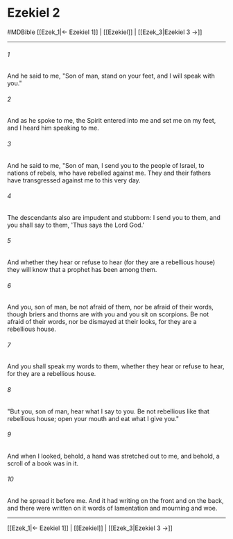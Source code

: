 # Ezekiel 2
#MDBible
[[Ezek_1|← Ezekiel 1]] | [[Ezekiel]] | [[Ezek_3|Ezekiel 3 →]]

***

###### 1 

And he said to me, "Son of man, stand on your feet, and I will speak with you." 

###### 2 

And as he spoke to me, the Spirit entered into me and set me on my feet, and I heard him speaking to me. 

###### 3 

And he said to me, "Son of man, I send you to the people of Israel, to nations of rebels, who have rebelled against me. They and their fathers have transgressed against me to this very day. 

###### 4 

The descendants also are impudent and stubborn: I send you to them, and you shall say to them, 'Thus says the Lord God.' 

###### 5 

And whether they hear or refuse to hear (for they are a rebellious house) they will know that a prophet has been among them. 

###### 6 

And you, son of man, be not afraid of them, nor be afraid of their words, though briers and thorns are with you and you sit on scorpions. Be not afraid of their words, nor be dismayed at their looks, for they are a rebellious house. 

###### 7 

And you shall speak my words to them, whether they hear or refuse to hear, for they are a rebellious house. 

###### 8 

"But you, son of man, hear what I say to you. Be not rebellious like that rebellious house; open your mouth and eat what I give you." 

###### 9 

And when I looked, behold, a hand was stretched out to me, and behold, a scroll of a book was in it. 

###### 10 

And he spread it before me. And it had writing on the front and on the back, and there were written on it words of lamentation and mourning and woe. 

***

[[Ezek_1|← Ezekiel 1]] | [[Ezekiel]] | [[Ezek_3|Ezekiel 3 →]]
